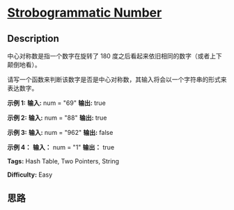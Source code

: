 # [Strobogrammatic Number][title]

## Description

中心对称数是指一个数字在旋转了 180 度之后看起来依旧相同的数字（或者上下颠倒地看）。

请写一个函数来判断该数字是否是中心对称数，其输入将会以一个字符串的形式来表达数字。



**示例 1:**
            **输入:** num = "69"    **输出:** true    

**示例 2:**
            **输入:** num = "88"    **输出:** true

**示例 3:**
            **输入:** num = "962"    **输出:** false

**示例 4：**
            **输入：** num = "1"    **输出：** true    


**Tags:** Hash Table, Two Pointers, String

**Difficulty:** Easy

## 思路

[title]: https://leetcode-cn.com/problems/strobogrammatic-number
